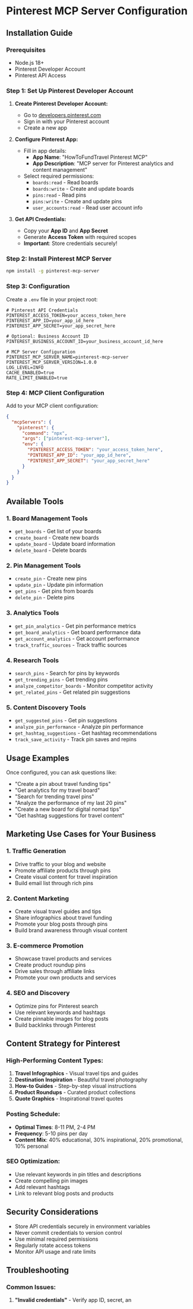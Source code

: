 # Pinterest MCP Server Configuration

## Installation Guide

### Prerequisites
- Node.js 18+
- Pinterest Developer Account
- Pinterest API Access

### Step 1: Set Up Pinterest Developer Account

1. **Create Pinterest Developer Account:**
   - Go to [developers.pinterest.com](https://developers.pinterest.com)
   - Sign in with your Pinterest account
   - Create a new app

2. **Configure Pinterest App:**
   - Fill in app details:
     - **App Name**: "HowToFundTravel Pinterest MCP"
     - **App Description**: "MCP server for Pinterest analytics and content management"
   - Select required permissions:
     - `boards:read` - Read boards
     - `boards:write` - Create and update boards
     - `pins:read` - Read pins
     - `pins:write` - Create and update pins
     - `user_accounts:read` - Read user account info

3. **Get API Credentials:**
   - Copy your **App ID** and **App Secret**
   - Generate **Access Token** with required scopes
   - **Important**: Store credentials securely!

### Step 2: Install Pinterest MCP Server

```bash
npm install -g pinterest-mcp-server
```

### Step 3: Configuration

Create a `.env` file in your project root:

```env
# Pinterest API Credentials
PINTEREST_ACCESS_TOKEN=your_access_token_here
PINTEREST_APP_ID=your_app_id_here
PINTEREST_APP_SECRET=your_app_secret_here

# Optional: Business Account ID
PINTEREST_BUSINESS_ACCOUNT_ID=your_business_account_id_here

# MCP Server Configuration
PINTEREST_MCP_SERVER_NAME=pinterest-mcp-server
PINTEREST_MCP_SERVER_VERSION=1.0.0
LOG_LEVEL=INFO
CACHE_ENABLED=true
RATE_LIMIT_ENABLED=true
```

### Step 4: MCP Client Configuration

Add to your MCP client configuration:

```json
{
  "mcpServers": {
    "pinterest": {
      "command": "npx",
      "args": ["pinterest-mcp-server"],
      "env": {
        "PINTEREST_ACCESS_TOKEN": "your_access_token_here",
        "PINTEREST_APP_ID": "your_app_id_here",
        "PINTEREST_APP_SECRET": "your_app_secret_here"
      }
    }
  }
}
```

## Available Tools

### 1. **Board Management Tools**
- `get_boards` - Get list of your boards
- `create_board` - Create new boards
- `update_board` - Update board information
- `delete_board` - Delete boards

### 2. **Pin Management Tools**
- `create_pin` - Create new pins
- `update_pin` - Update pin information
- `get_pins` - Get pins from boards
- `delete_pin` - Delete pins

### 3. **Analytics Tools**
- `get_pin_analytics` - Get pin performance metrics
- `get_board_analytics` - Get board performance data
- `get_account_analytics` - Get account performance
- `track_traffic_sources` - Track traffic sources

### 4. **Research Tools**
- `search_pins` - Search for pins by keywords
- `get_trending_pins` - Get trending pins
- `analyze_competitor_boards` - Monitor competitor activity
- `get_related_pins` - Get related pin suggestions

### 5. **Content Discovery Tools**
- `get_suggested_pins` - Get pin suggestions
- `analyze_pin_performance` - Analyze pin performance
- `get_hashtag_suggestions` - Get hashtag recommendations
- `track_save_activity` - Track pin saves and repins

## Usage Examples

Once configured, you can ask questions like:
- "Create a pin about travel funding tips"
- "Get analytics for my travel board"
- "Search for trending travel pins"
- "Analyze the performance of my last 20 pins"
- "Create a new board for digital nomad tips"
- "Get hashtag suggestions for travel content"

## Marketing Use Cases for Your Business

### 1. **Traffic Generation**
- Drive traffic to your blog and website
- Promote affiliate products through pins
- Create visual content for travel inspiration
- Build email list through rich pins

### 2. **Content Marketing**
- Create visual travel guides and tips
- Share infographics about travel funding
- Promote your blog posts through pins
- Build brand awareness through visual content

### 3. **E-commerce Promotion**
- Showcase travel products and services
- Create product roundup pins
- Drive sales through affiliate links
- Promote your own products and services

### 4. **SEO and Discovery**
- Optimize pins for Pinterest search
- Use relevant keywords and hashtags
- Create pinnable images for blog posts
- Build backlinks through Pinterest

## Content Strategy for Pinterest

### High-Performing Content Types:
1. **Travel Infographics** - Visual travel tips and guides
2. **Destination Inspiration** - Beautiful travel photography
3. **How-to Guides** - Step-by-step visual instructions
4. **Product Roundups** - Curated product collections
5. **Quote Graphics** - Inspirational travel quotes

### Posting Schedule:
- **Optimal Times**: 8-11 PM, 2-4 PM
- **Frequency**: 5-10 pins per day
- **Content Mix**: 40% educational, 30% inspirational, 20% promotional, 10% personal

### SEO Optimization:
- Use relevant keywords in pin titles and descriptions
- Create compelling pin images
- Add relevant hashtags
- Link to relevant blog posts and products

## Security Considerations

- Store API credentials securely in environment variables
- Never commit credentials to version control
- Use minimal required permissions
- Regularly rotate access tokens
- Monitor API usage and rate limits

## Troubleshooting

### Common Issues:
1. **"Invalid credentials"** - Verify app ID, secret, an 